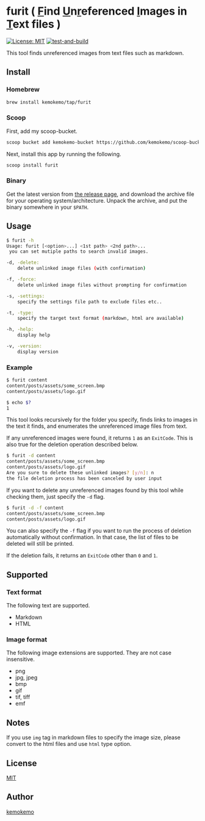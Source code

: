 # furit ( <u>F</u>ind <u>U</u>n<u>r</u>eferenced <u>I</u>mages in <u>T</u>ext files )

[![License: MIT](https://img.shields.io/badge/License-MIT-blue.svg)](https://opensource.org/licenses/MIT) [![test-and-build](https://github.com/kemokemo/furit/actions/workflows/test-and-build.yml/badge.svg)](https://github.com/kemokemo/furit/actions/workflows/test-and-build.yml)

This tool finds unreferenced images from text files such as markdown.

## Install

### Homebrew

```sh
brew install kemokemo/tap/furit
```

### Scoop

First, add my scoop-bucket.

```sh
scoop bucket add kemokemo-bucket https://github.com/kemokemo/scoop-bucket.git
```

Next, install this app by running the following.

```sh
scoop install furit
```

### Binary

Get the latest version from [the release page](https://github.com/kemokemo/furit/releases/latest), and download the archive file for your operating system/architecture. Unpack the archive, and put the binary somewhere in your `$PATH`.

## Usage

```sh
$ furit -h
Usage: furit [<option>...] <1st path> <2nd path>...
 you can set mutiple paths to search invalid images.

-d, -delete:
    delete unlinked image files (with confirmation)

-f, -force:
    delete unlinked image files without prompting for confirmation

-s, -settings:
    specify the settings file path to exclude files etc..

-t, -type:
    specify the target text format (markdown, html are available)

-h, -help:
    display help

-v, -version:
    display version
```

### Example

```sh
$ furit content
content/posts/assets/some_screen.bmp
content/posts/assets/logo.gif

$ echo $?
1
```

This tool looks recursively for the folder you specify, finds links to images in the text it finds, and enumerates the unreferenced image files from text.

If any unreferenced images were found, it returns `1` as an `ExitCode`. This is also true for the deletion operation described below.

```sh
$ furit -d content
content/posts/assets/some_screen.bmp
content/posts/assets/logo.gif
Are you sure to delete these unlinked images? [y/n]: n
the file deletion process has been canceled by user input
```

If you want to delete any unreferenced images found by this tool while checking them, just specify the `-d` flag.

```sh
$ furit -d -f content
content/posts/assets/some_screen.bmp
content/posts/assets/logo.gif
```

You can also specify the `-f` flag if you want to run the process of deletion automatically without confirmation. In that case, the list of files to be deleted will still be printed.

If the deletion fails, it returns an `ExitCode` other than `0` and `1`.

## Supported

### Text format

The following text are supported.

- Markdown
- HTML

### Image format

The following image extensions are supported. They are not case insensitive.

- png
- jpg, jpeg
- bmp
- gif
- tif, tiff
- emf

## Notes

If you use `img` tag in markdown files to specify the image size, please convert to the html files and use `html` type option.

## License

[MIT](https://github.com/kemokemo/furit/blob/main/LICENSE)

## Author

[kemokemo](https://github.com/kemokemo)

